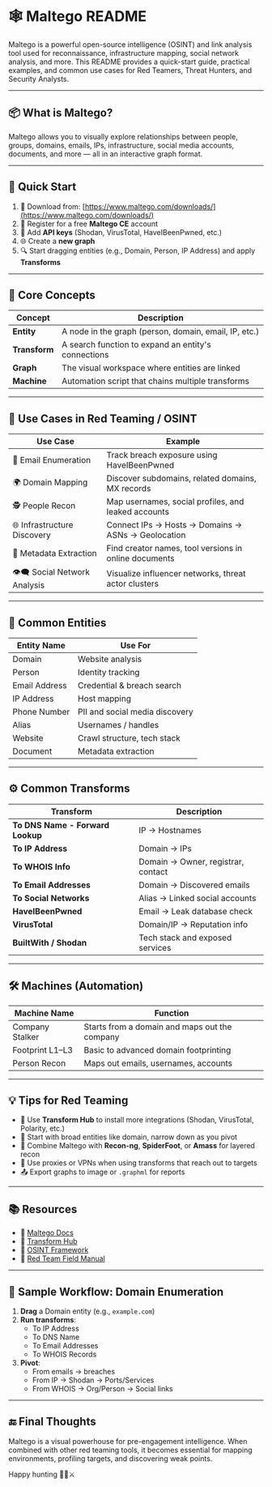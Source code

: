 # 🕸️ Maltego README

Maltego is a powerful open-source intelligence (OSINT) and link analysis tool used for reconnaissance, infrastructure mapping, social network analysis, and more. This README provides a quick-start guide, practical examples, and common use cases for Red Teamers, Threat Hunters, and Security Analysts.

---

## 📦 What is Maltego?

Maltego allows you to visually explore relationships between people, groups, domains, emails, IPs, infrastructure, social media accounts, documents, and more — all in an interactive graph format.

---

## 🚀 Quick Start

1. 🔗 Download from: [https://www.maltego.com/downloads/](https://www.maltego.com/downloads/)
2. 🧪 Register for a free **Maltego CE** account
3. 🔐 Add **API keys** (Shodan, VirusTotal, HaveIBeenPwned, etc.)
4. 🌐 Create a **new graph**
5. 🔍 Start dragging entities (e.g., Domain, Person, IP Address) and apply **Transforms**

---

## 🧩 Core Concepts

| Concept     | Description                                               |
|-------------|-----------------------------------------------------------|
| **Entity**  | A node in the graph (person, domain, email, IP, etc.)     |
| **Transform** | A search function to expand an entity's connections     |
| **Graph**   | The visual workspace where entities are linked            |
| **Machine** | Automation script that chains multiple transforms         |

---

## 🎯 Use Cases in Red Teaming / OSINT

| Use Case                        | Example                                                  |
|--------------------------------|----------------------------------------------------------|
| 📧 Email Enumeration           | Track breach exposure using HaveIBeenPwned              |
| 🌍 Domain Mapping              | Discover subdomains, related domains, MX records         |
| 🕵️ People Recon               | Map usernames, social profiles, and leaked accounts      |
| 🌐 Infrastructure Discovery    | Connect IPs → Hosts → Domains → ASNs → Geolocation       |
| 📜 Metadata Extraction         | Find creator names, tool versions in online documents    |
| 👁️‍🗨️ Social Network Analysis   | Visualize influencer networks, threat actor clusters      |

---

## 🔧 Common Entities

| Entity Name          | Use For                              |
|----------------------|--------------------------------------|
| Domain               | Website analysis                     |
| Person               | Identity tracking                    |
| Email Address        | Credential & breach search           |
| IP Address           | Host mapping                         |
| Phone Number         | PII and social media discovery       |
| Alias                | Usernames / handles                  |
| Website              | Crawl structure, tech stack          |
| Document             | Metadata extraction                  |

---

## ⚙️ Common Transforms

| Transform                     | Description                                 |
|-------------------------------|---------------------------------------------|
| **To DNS Name - Forward Lookup** | IP → Hostnames                             |
| **To IP Address**             | Domain → IPs                                |
| **To WHOIS Info**            | Domain → Owner, registrar, contact          |
| **To Email Addresses**       | Domain → Discovered emails                  |
| **To Social Networks**       | Alias → Linked social accounts              |
| **HaveIBeenPwned**           | Email → Leak database check                 |
| **VirusTotal**               | Domain/IP → Reputation info                 |
| **BuiltWith / Shodan**       | Tech stack and exposed services             |

---

## 🛠️ Machines (Automation)

| Machine Name         | Function                                          |
|----------------------|--------------------------------------------------|
| Company Stalker      | Starts from a domain and maps out the company    |
| Footprint L1–L3      | Basic to advanced domain footprinting            |
| Person Recon         | Maps out emails, usernames, accounts             |

---

## 💡 Tips for Red Teaming

- 🧬 Use **Transform Hub** to install more integrations (Shodan, VirusTotal, Polarity, etc.)
- 🎯 Start with broad entities like domain, narrow down as you pivot
- 🧠 Combine Maltego with **Recon-ng**, **SpiderFoot**, or **Amass** for layered recon
- 🛑 Use proxies or VPNs when using transforms that reach out to targets
- 📤 Export graphs to image or `.graphml` for reports

---

## 📚 Resources

- 🔗 [Maltego Docs](https://docs.maltego.com/)
- 🔎 [Transform Hub](https://www.maltego.com/transform-hub/)
- 📓 [OSINT Framework](https://osintframework.com/)
- 📘 [Red Team Field Manual](https://github.com/mantvydasb/Red-Team-Tactics-and-Techniques)

---

## 🧪 Sample Workflow: Domain Enumeration

1. **Drag** a Domain entity (e.g., `example.com`)
2. **Run transforms**:
   - To IP Address
   - To DNS Name
   - To Email Addresses
   - To WHOIS Records
3. **Pivot**:
   - From emails → breaches
   - From IP → Shodan → Ports/Services
   - From WHOIS → Org/Person → Social links

---

## 🔚 Final Thoughts

Maltego is a visual powerhouse for pre-engagement intelligence. When combined with other red teaming tools, it becomes essential for mapping environments, profiling targets, and discovering weak points.

Happy hunting 🕵️‍♂️⚔️
